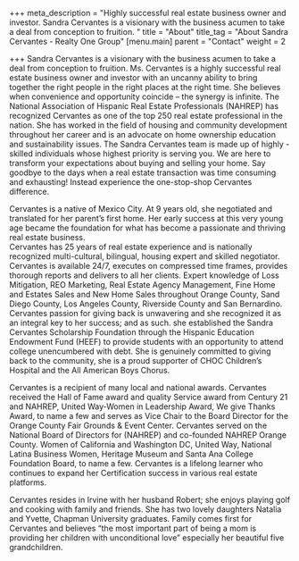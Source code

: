 +++
meta_description = "Highly successful real estate business owner and investor. Sandra Cervantes is a visionary with the business acumen to take a deal from conception to fruition. "
title = "About"
title_tag = "About Sandra Cervantes - Realty One Group"
[menu.main]
parent = "Contact"
weight = 2

+++
Sandra Cervantes is a visionary with the business acumen to take a deal from conception to fruition. Ms. Cervantes is a highly successful real estate business owner and investor with an uncanny ability to bring together the right people in the right places at the right time. She believes when convenience and opportunity coincide – the synergy is infinite. The National Association of Hispanic Real Estate Professionals (NAHREP) has recognized Cervantes as one of the top 250 real estate professional in the nation. She has worked in the field of housing and community development throughout her career and is an advocate on home ownership education and sustainability issues. The Sandra Cervantes team is made up of highly -skilled individuals whose highest priority is serving you. We are here to transform your expectations about buying and selling your home. Say goodbye to the days when a real estate transaction was time consuming and exhausting! Instead experience the one-stop-shop Cervantes difference.

  
Cervantes is a native of Mexico City. At 9 years old, she negotiated and translated for her parent’s first home. Her early success at this very young age became the foundation for what has become a passionate and thriving real estate business.   
Cervantes has 25 years of real estate experience and is nationally recognized multi-cultural, bilingual, housing expert and skilled negotiator. Cervantes is available 24/7, executes on compressed time frames, provides thorough reports and delivers to all her clients. Expert knowledge of Loss Mitigation, REO Marketing, Real Estate Agency Management, Fine Home and Estates Sales and New Home Sales throughout Orange County, Sand Diego County, Los Angeles County, Riverside County and San Bernardino.  
Cervantes passion for giving back is unwavering and she recognized it as an integral key to her success; and as such. she established the Sandra Cervantes Scholarship Foundation through the Hispanic Education Endowment Fund (HEEF) to provide students with an opportunity to attend college unencumbered with debt. She is genuinely committed to giving back to the community, she is a proud supporter of CHOC Children’s Hospital and the All American Boys Chorus.

  
Cervantes is a recipient of many local and national awards. Cervantes received the Hall of Fame award and quality Service award from Century 21 and NAHREP, United Way-Women in Leadership Award, We give Thanks Award, to name a few and serves as Vice Chair to the Board Director for the Orange County Fair Grounds & Event Center. Cervantes served on the National Board of Directors for (NAHREP) and co-founded NAHREP Orange County. Women of California and Washington DC, United Way, National Latina Business Women, Heritage Museum and Santa Ana College Foundation Board, to name a few. Cervantes is a lifelong learner who continues to expand her Certification success in various real estate platforms.

  
Cervantes resides in Irvine with her husband Robert; she enjoys playing golf and cooking with family and friends. She has two lovely daughters Natalia and Yvette, Chapman University graduates. Family comes first for Cervantes and believes “the most important part of being a mom is providing her children with unconditional love” especially her beautiful five grandchildren.